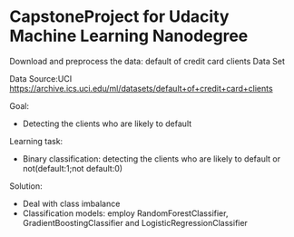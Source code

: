 # CapstoneProject for Udacity Machine Learning Nanodegree

Download and preprocess the data: default of credit card clients Data Set

Data Source:UCI https://archive.ics.uci.edu/ml/datasets/default+of+credit+card+clients

Goal: 
 - Detecting the clients who are likely to default 

Learning task:
 - Binary classification: detecting the clients who are likely to default or not(default:1;not default:0)

Solution:
 - Deal with class imbalance
 - Classification models: employ RandomForestClassifier, GradientBoostingClassifier and LogisticRegressionClassifier
